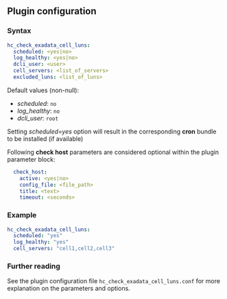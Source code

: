 ## Plugin configuration

### Syntax

```yaml
hc_check_exadata_cell_luns:
  scheduled: <yes|no>
  log_healthy: <yes|no>
  dcli_user: <user>
  cell_servers: <list_of_servers>
  excluded_luns: <list_of_luns>
```

Default values (non-null):
* *scheduled*: `no`
* *log_healthy*: `no`
* *dcli_user*: `root`

Setting *scheduled=yes* option will result in the corresponding **cron** bundle to be installed (if available)

Following **check host** parameters are considered optional within the plugin parameter block:

```yaml
  check_host:
    active: <yes|no>
    config_file: <file_path>
    title: <text>
    timeout: <seconds>
```

### Example

```yaml
hc_check_exadata_cell_luns:
  scheduled: "yes"
  log_healthy: "yes"
  cell_servers: "cell1,cell2,cell3"
```

### Further reading

See the plugin configuration file `hc_check_exadata_cell_luns.conf` for more explanation on the parameters and options.
